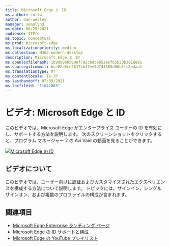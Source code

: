 ```yaml
---
title: Microsoft Edge と ID
ms.author: collw
author: dan-wesley
manager: seanlynd
ms.date: 06/29/2021
audience: ITPro
ms.topic: conceptual
ms.prod: microsoft-edge
ms.localizationpriority: medium
ms.collection: M365-modern-desktop
description: Microsoft Edge と ID
ms.openlocfilehash: 1b9d88b0580ef792cbdca952e6f65b20b301ee91
ms.sourcegitcommit: bce02a5ce2617bb37ee5d743365d50b5fc8e4aa1
ms.translationtype: MT
ms.contentlocale: ja-JP
ms.lasthandoff: 07/09/2021
ms.locfileid: "11642863"
---
```

# <a name="video-microsoft-edge-and-identity"></a>ビデオ: Microsoft Edge と ID

このビデオでは、Microsoft Edge がエンタープライズ ユーザーの ID を有効にし、サポートする方法を説明します。 次のスクリーンショットをクリックすると、プログラム マネージャー 2 の Avi Vaid の動画を見ることができます。

[![Microsoft Edge の ID](media/microsoft-edge-video-identity/0.png)](http://www.youtube.com/watch?v=8lRUKhR7ipA "Identity in Microsoft Edge")

## <a name="about-the-video"></a>ビデオについて

このビデオでは、ユーザー向けに認証およびカスタマイズされたエクスペリエンスを構成する方法について説明します。 トピックには、サインイン、シングル サインオン、および複数のプロファイルの構成が含まれます。

## <a name="see-also"></a>関連項目

- [Microsoft Edge Enterprise ランディング ページ](https://aka.ms/EdgeEnterprise)
- [Microsoft Edge の ID サポートと構成](microsoft-edge-security-identity.md)
- [Microsoft Edge の YouTube プレイリスト](https://www.youtube.com/playlist?list=PLXtHYVsvn_b-uXh1tMeYpT-0iD8tD3tFy)
